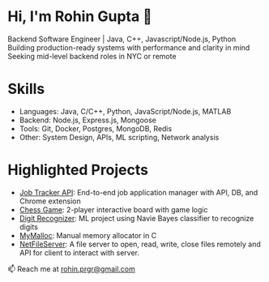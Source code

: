 # Hi, I'm Rohin Gupta 👋
Backend Software Engineer | Java, C++, Javascript/Node.js, Python  
Building production-ready systems with performance and clarity in mind  
Seeking mid-level backend roles in NYC or remote

# Skills
- Languages: Java, C/C++, Python, JavaScript/Node.js, MATLAB
- Backend: Node.js, Express.js, Mongoose
- Tools: Git, Docker, Postgres, MongoDB, Redis
- Other: System Design, APIs, ML scripting, Network analysis

# Highlighted Projects
- [Job Tracker API](https://github.com/Rohin97/job-tracker-api): End-to-end job application manager with API, DB, and Chrome extension
- [Chess Game](https://github.com/Rohin97/chess-game): 2-player interactive board with game logic
- [Digit Recognizer](https://github.com/Rohin97/digit-recognizer): ML project using Navie Bayes classifier to recognize digits
- [MyMalloc](https://github.com/Rohin97/my-malloc): Manual memory allocator in C
- [NetFileServer](https://github.com/Rohin97/net-file-server): A file server to open, read, write, close files remotely and API for client to interact with server.

📫 Reach me at rohin.prgr@gmail.com
